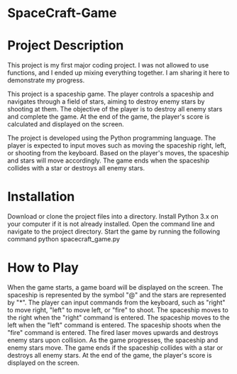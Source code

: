 # SpaceCraft-Game
# Project Description

This project is my first major coding project. I was not allowed to use functions, and I ended up mixing everything together. I am sharing it here to demonstrate my progress.

This project is a spaceship game. The player controls a spaceship and navigates through a field of stars, aiming to destroy enemy stars by shooting at them. The objective of the player is to destroy all enemy stars and complete the game. At the end of the game, the player's score is calculated and displayed on the screen.

The project is developed using the Python programming language. The player is expected to input moves such as moving the spaceship right, left, or shooting from the keyboard. Based on the player's moves, the spaceship and stars will move accordingly. The game ends when the spaceship collides with a star or destroys all enemy stars.

# Installation
Download or clone the project files into a directory.
Install Python 3.x on your computer if it is not already installed.
Open the command line and navigate to the project directory.
Start the game by running the following command
python spacecraft_game.py

# How to Play
When the game starts, a game board will be displayed on the screen. The spaceship is represented by the symbol "@" and the stars are represented by "*".
The player can input commands from the keyboard, such as "right" to move right, "left" to move left, or "fire" to shoot.
The spaceship moves to the right when the "right" command is entered.
The spaceship moves to the left when the "left" command is entered.
The spaceship shoots when the "fire" command is entered. The fired laser moves upwards and destroys enemy stars upon collision.
As the game progresses, the spaceship and enemy stars move.
The game ends if the spaceship collides with a star or destroys all enemy stars.
At the end of the game, the player's score is displayed on the screen.
